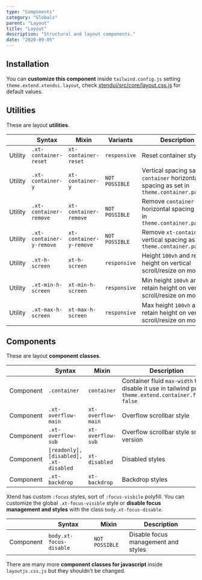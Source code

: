```yaml
---
type: "Components"
category: "Globals"
parent: "Layout"
title: "Layout"
description: "Structural and layout components."
date: "2020-09-05"
---
```


## Installation

You can **customize this component** inside `tailwind.config.js` setting `theme.extend.xtendui.layout`, check [xtendui/src/core/layout.css.js](https://github.com/minimit/xtendui/blob/beta/src/core/layout.css.js) for default values.

## Utilities

These are layout **utilities**.

<div class="xt-overflow-sub overflow-y-hidden overflow-x-scroll my-4 xt-my-auto w-full">

|                      | Syntax                          | Mixin            | Variants               | Description                   |
| ----------------------- | ----------------------------------------- | -----------------------------| ----------------------------- | ----------------------------- |
| Utility                  | `.xt-container-reset`       | `xt-container-reset`                | `responsive`                | Reset container styles            |
| Utility                  | `.xt-container-y`       | `xt-container-y`                | `NOT POSSIBLE`                | Vertical spacing same as `container` horizontal spacing as set in `theme.container.padding`             |
| Utility                  | `.xt-container-remove`       | `xt-container-remove`                | `NOT POSSIBLE`                | Remove `container` horizontal spacing as set in `theme.container.padding`             |
| Utility                  | `.xt-container-y-remove`       | `xt-container-y-remove`                | `NOT POSSIBLE`                | Remove `xt-container-y` vertical spacing as set in `theme.container.padding`             |
| Utility                  | `.xt-h-screen`       | `xt-h-screen`                | `responsive`                | Height `100vh` and retain height on vertical scroll/resize on mobile           |
| Utility                  | `.xt-min-h-screen`       | `xt-min-h-screen`                | `responsive`                | Min height `100vh` and retain height on vertical scroll/resize on mobile           |
| Utility                  | `.xt-max-h-screen`       | `xt-max-h-screen`                | `responsive`                | Max height `100vh` and retain height on vertical scroll/resize on mobile           |

</div>

## Components

These are layout **component classes**.

<div class="xt-overflow-sub overflow-y-hidden overflow-x-scroll my-4 xt-my-auto w-full">

|               | Syntax                          | Mixin               | Description                   |
| ----------------------- | ----------------------------------------- | ----------------------------- | ----------------------------- |
| Component                  | `.container`                     | `container`                | Container fluid `max-width` to disable it use in tailwind preset `theme.extend.container.fluid: false`            |
| Component                  | `.xt-overflow-main`                     | `xt-overflow-main`                | Overflow scrollbar style            |
| Component                  | `.xt-overflow-sub`                     | `xt-overflow-sub`                | Overflow scrollbar style small version            |
| Component                  | `[readonly], [disabled], .xt-disabled`                     | `xt-disabled`                | Disabled styles            |
| Component                  | `.xt-backdrop`                     | `xt-backdrop`                | Backdrop styles            |

</div>

Xtend has custom `:focus` styles, sort of `:focus-visbile` polyfill. You can customize the global `.xt-focus-visible` style or **disable focus management and styles** with the class `body.xt-focus-disable`.

<div class="xt-overflow-sub overflow-y-hidden overflow-x-scroll my-4 xt-my-auto w-full">

|               | Syntax                          | Mixin               | Description                   |
| ----------------------- | ----------------------------------------- | ----------------------------- | ----------------------------- |
| Component                  | `body.xt-focus-disable`                     | `NOT POSSIBLE`                | Disable focus management and styles            |

</div>

There are many more **component classes for javascript** inside `layoutjs.css.js` but they shouldn't be changed.
